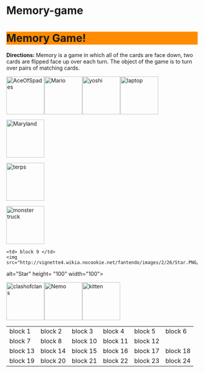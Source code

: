 # Memory-game
<!DOCTYPE html>
<html>
<html lang= "en-US">
  <head>
  <meta charset= "utf-8">
  <title> Memory Game </title>
  </head>
  
  <body>
  <h1 style= "background-color: #FF8C00"> Memory Game! </h1>
  <p> <b> Directions: </b> Memory is a game in which all of the cards are face down, two cards are flipped face up over each turn. The object of the game is to turn over pairs of matching cards. </p>
  </body>
<table style= "width:100%">
  <tr>
    <td> block 1 </td>
    <img src="http://cs.nyu.edu/courses/spring15/CSCI-UA.0061-001/newcards/images/Ace%20of%20Spades.jpg"
alt= "AceOfSpades" height= "100" width="100">
    <td> block 2 </td>
    <img src="http://vignette1.wikia.nocookie.net/mario/images/1/15/MarioNSMB2.png/revision/latest?cb=20120816162009"
alt= "Mario" height= "100" width="100">
    <td> block 3 </td>
    <img src="https://upload.wikimedia.org/wikipedia/en/3/39/YoshiMarioParty9.png"
alt="yoshi" height= "100" width="100">
    <td> block 4 </td>
    <img src="http://www.cs.technion.ac.il/~cs234326/cgi-bin/iritALL/laptop.jpg"
alt= "laptop" height= "100" width="100">
    <td> block 5 </td>
    
<img src="https://collegediabetesnetwork.org/sites/default/files/MFlag.png"
alt="Maryland" height= "100" width="100">
    <td> block 6 </td>
  </tr>
  <tr>
    <td> block 7 </td>
    <img src="http://ih.constantcontact.com/fs169/1113840988973/img/44.jpg?a=1116001867584"
alt="terps" height= "100" width="100">
    <td> block 8 </td>
    
<img src="http://media.hamptonroads.com/cache/files/images/1020581000.jpg"
alt= "monster truck" height= "100" width="100">

    <td> block 9 </td>
    <img src="http://vignette4.wikia.nocookie.net/fantendo/images/2/26/Star.PNG/revision/20090803173255"
alt="Star" height= "100" width="100">
    <td> block 10 </td>
    <img src="http://www.onehackup.com/wp-content/uploads/2015/02/clash-of-clans-logo.jpg"
alt="clashofclans" height= "100" width="100">
    <td> block 11 </td>
    <img src="http://vignette2.wikia.nocookie.net/pixar/images/8/82/Nemo.png/revision/latest?cb=20110504131029"
alt="Nemo" height= "100" width="100">
    <td> block 12 </td>
    <img src= "https://s-media-cache-ak0.pinimg.com/236x/12/f3/fd/12f3fdcc11658741787fd5c839ca8705.jpg"
alt="kitten" height= "100" width="100">
  </tr>
  <tr>
  <td> block 13 </td>
  <td> block 14 </td>
  <td> block 15 </td>
  <td> block 16 </td>
  <td> block 17 </td>
  <td> block 18 </td>
  </tr>
  <tr>
  <td> block 19 </td>
  <td> block 20 </td>
  <td> block 21 </td>
  <td> block 22 </td>
  <td> block 23 </td>
  <td> block 24 </td>
  </tr>
</table>

  </html>
